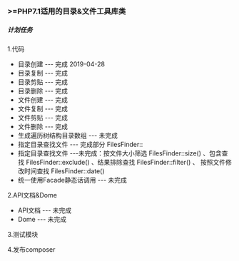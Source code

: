 
 ### >=PHP7.1适用的目录&文件工具库类

##### 计划任务

1.代码
- 目录创建 --- 完成 2019-04-28 
- 目录复制 --- 完成
- 目录剪贴 --- 完成
- 目录删除 --- 完成
- 文件创建 --- 完成
- 文件复制 --- 完成
- 文件剪贴 --- 完成
- 文件删除 --- 完成
- 生成遍历树结构目录数组 --- 未完成
- 指定目录查找文件 --- 完成部分 FilesFinder::
- 指定目录查找文件 ---未完成：按文件大小筛选 FilesFinder::size() 、包含查找 FilesFinder::exclude() 、结果排除查找 FilesFinder::filter() 、 按照文件修改时间查找 FilesFinder::date()
- 统一使用Facade静态话调用 --- 未完成

2.API文档&Dome

- API文档 --- 未完成
- Dome --- 未完成

3.测试模块

4.发布composer
